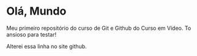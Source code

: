 # Olá, Mundo
 Meu primeiro repositório do curso de Git e Github do Curso em Vídeo. To ansioso para testar!
 
 
Alterei essa linha no site github.
